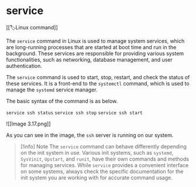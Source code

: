 
# service

[[🏷️Linux command]]

The `service` command in Linux is used to manage system services, which are long-running processes that are started at boot time and run in the background. These services are responsible for providing various system functionalities, such as networking, database management, and user authentication.

The `service` command is used to start, stop, restart, and check the status of these services. It is a front-end to the `systemctl` command, which is used to manage the `systemd` service manager.

The basic syntax of the command is as below.

`service ssh status`
`service ssh stop`
`service ssh start`

![[Image 3.17.png]]

As you can see in the image, the `ssh` server is running on our system.

> [!info] Note
> The `service` command can behave differently depending on the init system in use. Various init systems, such as `systemd`, `SysVinit`, `Upstart`, and `runit`, have their own commands and methods for managing services. While `service` provides a convenient interface on some systems, always check the specific documentation for the init system you are working with for accurate command usage.

